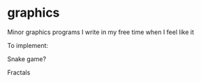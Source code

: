 # graphics

Minor graphics programs I write in my free time when I feel like it

To implement:

Snake game?

Fractals
